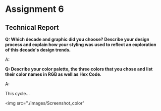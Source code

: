 
<h1>Assignment 6</h1>
  <h2>Technical Report</h2>


<b>Q: Which decade and graphic did you choose? Describe your design
process and explain how your styling was used to reflect an exploration of this
decade's design trends. </b>

A:

<b>Q: Describe your color palette, the three colors that you chose and list their color names
in RGB as well as Hex Code. </b>

A:

This cycle...

<img src="./Images/Screenshot_color"
